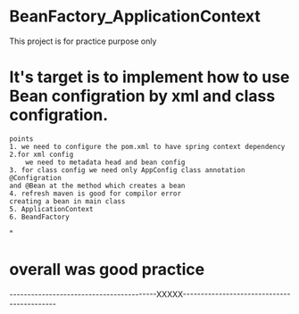 # BeanFactory_ApplicationContext
This project is for practice purpose only
# It's target is to implement how to use Bean configration by xml and class configration.
    points
    1. we need to configure the pom.xml to have spring context dependency
    2.for xml config
        we need to metadata head and bean config
    3. for class config we need only AppConfig class annotation @Configration 
    and @Bean at the method which creates a bean 
    4. refresh maven is good for compilor error
    creating a bean in main class
    5. ApplicationContext
    6. BeandFactory 
"
# overall was good practice 
-----------------------------------------XXXXX-------------------------------------------

